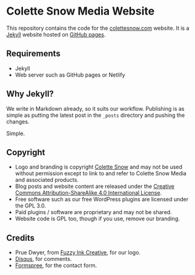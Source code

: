 # Colette Snow Media Website

This repository contains the code for the [colettesnow.com](https://colettesnow.com) website. It is a [Jekyll](https://jekyllrb.com/) website hosted on [GitHub pages](https://pages.github.com/).

## Requirements

* Jekyll
* Web server such as GitHub pages or Netlify

## Why Jekyll?

We write in Markdown already, so it suits our workflow. Publishing is as simple as putting the latest post in the `_posts` directory and pushing the changes.

Simple.

## Copyright

* Logo and branding is copyright [Colette Snow](mailto:colette@colettesnow.com) and may not be used without permission except to link to and refer to Colette Snow Media and associated products.
* Blog posts and website content are released under the [Creative Commons Attribution-ShareAlike 4.0 International License](http://creativecommons.org/licenses/by-sa/4.0/).
* Free software such as our free WordPress plugins are licensed under the GPL 3.0.
* Paid plugins / software are proprietary and may not be shared.
* Website code is GPL too, though if you use, remove our branding.

## Credits

* Prue Dwyer, from [Fuzzy Ink Creative](https://fuzzy.ink/), for our logo.
* [Disqus](http://disqus.com), for comments.
* [Formspree](https://formspree.io), for the contact form.
